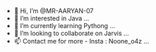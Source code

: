 - 👋 Hi, I’m @MR-AARYAN-07
- 👀 I’m interested in Java ...
- 🌱 I’m currently learning Pythong ...
- 💞️ I’m looking to collaborate on Jarvis ...
- 📫 Contact me for more - Insta : Noone_o4z ...

<!---
MR-AARYAN-07/MR-AARYAN-07 is a ✨ special ✨ repository because its `README.md` (this file) appears on your GitHub profile.
You can click the Preview link to take a look at your changes.
--->
